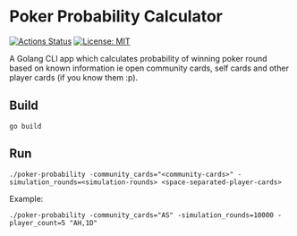 # Poker Probability Calculator

[![Actions Status](https://github.com/abhayptp/poker-probability/actions/workflows/go.yml/badge.svg)](https://github.com/abhayptp/poker-probability/actions)
[![License: MIT](https://img.shields.io/badge/license-MIT-blue.svg)](https://opensource.org/licenses/MIT)

A Golang CLI app which calculates probability of winning poker round based on known information ie open community cards, self cards and other player cards (if you know them :p).

## Build
```
go build
```

## Run
```
./poker-probability -community_cards="<community-cards>" -simulation_rounds=<simulation-rounds> <space-separated-player-cards>
```
Example:
```
./poker-probability -community_cards="AS" -simulation_rounds=10000 -player_count=5 "AH,1D"
```